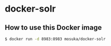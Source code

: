 # docker-solr

## How to use this Docker image

```sh
$ docker run -d 8983:8983 mosuka/docker-solr
```
